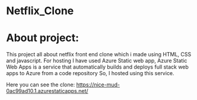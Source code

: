 # Netflix_Clone

# About project:
This project all about netflix front end clone which i made using HTML, CSS and javascript. For hosting I have used Azure Static web app, Azure Static Web Apps is a service that automatically builds and deploys full stack web apps to Azure from a code repository So, I hosted using this service. 

Here you can see the clone: https://nice-mud-0ac99ad10.1.azurestaticapps.net/
